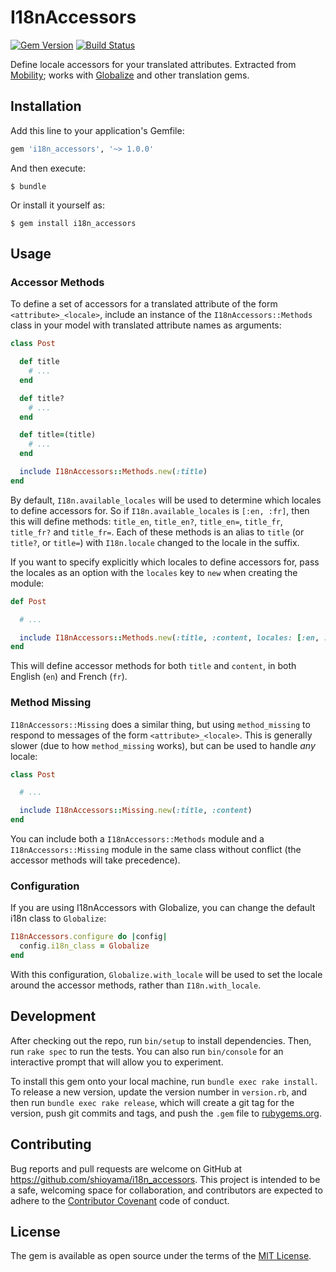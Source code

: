 # I18nAccessors

[![Gem Version](https://badge.fury.io/rb/i18n_accessors.svg)][gem]
[![Build Status](https://travis-ci.org/shioyama/i18n_accessors.svg?branch=master)][travis]

[gem]: https://rubygems.org/gems/i18n_accessors
[travis]: https://travis-ci.org/shioyama/i18n_accessors

Define locale accessors for your translated attributes. Extracted from
[Mobility](https://github.com/shioyama/mobility); works with
[Globalize](https://github.com/globalize/globalize) and other translation gems.

## Installation

Add this line to your application's Gemfile:

```ruby
gem 'i18n_accessors', '~> 1.0.0'
```

And then execute:

    $ bundle

Or install it yourself as:

    $ gem install i18n_accessors

## Usage

### Accessor Methods

To define a set of accessors for a translated attribute of the form
`<attribute>_<locale>`, include an instance of the `I18nAccessors::Methods`
class in your model with translated attribute names as arguments:

```ruby
class Post

  def title
    # ...
  end

  def title?
    # ...
  end

  def title=(title)
    # ...
  end

  include I18nAccessors::Methods.new(:title)
end
```
By default, `I18n.available_locales` will be used to determine which locales to
define accessors for. So if `I18n.available_locales` is `[:en, :fr]`, then this
will define methods: `title_en`, `title_en?`, `title_en=`, `title_fr`,
`title_fr?` and `title_fr=`. Each of these methods is an alias to `title` (or
`title?`, or `title=`) with `I18n.locale` changed to the locale in the suffix.

If you want to specify explicitly which locales to define accessors for, pass
the locales as an option with the `locales` key to `new` when creating the
module:

```ruby
def Post

  # ...

  include I18nAccessors::Methods.new(:title, :content, locales: [:en, :fr])
end
```

This will define accessor methods for both `title` and `content`, in both
English (`en`) and French (`fr`).

### Method Missing

`I18nAccessors::Missing` does a similar thing, but using `method_missing` to
respond to messages of the form `<attribute>_<locale>`. This is generally
slower (due to how `method_missing` works), but can be used to handle *any* locale:

```ruby
class Post

  # ...

  include I18nAccessors::Missing.new(:title, :content)
end
```

You can include both a `I18nAccessors::Methods` module and a
`I18nAccessors::Missing` module in the same class without conflict (the
accessor methods will take precedence).

### Configuration

If you are using I18nAccessors with Globalize, you can change the default i18n
class to `Globalize`:

```ruby
I18nAccessors.configure do |config|
  config.i18n_class = Globalize
end
```

With this configuration, `Globalize.with_locale` will be used to set the locale
around the accessor methods, rather than `I18n.with_locale`.

## Development

After checking out the repo, run `bin/setup` to install dependencies. Then, run `rake spec` to run the tests. You can also run `bin/console` for an interactive prompt that will allow you to experiment.

To install this gem onto your local machine, run `bundle exec rake install`. To release a new version, update the version number in `version.rb`, and then run `bundle exec rake release`, which will create a git tag for the version, push git commits and tags, and push the `.gem` file to [rubygems.org](https://rubygems.org).

## Contributing

Bug reports and pull requests are welcome on GitHub at https://github.com/shioyama/i18n_accessors. This project is intended to be a safe, welcoming space for collaboration, and contributors are expected to adhere to the [Contributor Covenant](http://contributor-covenant.org) code of conduct.


## License

The gem is available as open source under the terms of the [MIT License](http://opensource.org/licenses/MIT).
